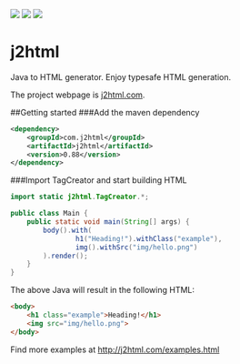 ![](https://img.shields.io/travis/tipsy/j2html.svg) 
![](https://img.shields.io/github/license/tipsy/j2html.svg)
![](https://img.shields.io/maven-central/v/com.j2html/j2html.svg)

# j2html
Java to HTML generator. Enjoy typesafe HTML generation.

The project webpage is [j2html.com](http://j2html.com).

##Getting started
###Add the maven dependency
```xml
<dependency>
    <groupId>com.j2html</groupId>
    <artifactId>j2html</artifactId>
    <version>0.88</version>
</dependency>
```

###Import TagCreator and start building HTML
```java
import static j2html.TagCreator.*;

public class Main {
    public static void main(String[] args) {
        body().with(
                h1("Heading!").withClass("example"),
                img().withSrc("img/hello.png")
        ).render();
    }
}
```
The above Java will result in the following HTML:
```html
<body>
    <h1 class="example">Heading!</h1>
    <img src="img/hello.png">
</body>
```

Find more examples at http://j2html.com/examples.html
